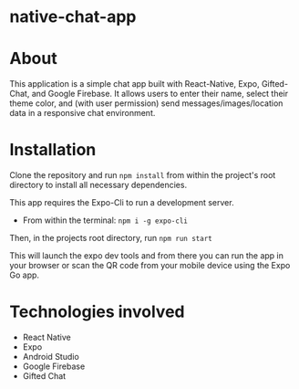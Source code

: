# native-chat-app

# About
This application is a simple chat app built with React-Native, Expo, Gifted-Chat, and Google Firebase.
It allows users to enter their name, select their theme color, and (with user permission) send messages/images/location data in a responsive chat environment.

# Installation
Clone the repository and run `npm install` from within the project's root directory to install all necessary dependencies.

This app requires the Expo-Cli to run a development server.
  - From within the terminal: `npm i -g expo-cli`
  
Then, in the projects root directory, run `npm run start`

This will launch the expo dev tools and from there you can run the app in your browser or scan the QR code from your mobile device using the Expo Go app.

# Technologies involved
- React Native
- Expo
- Android Studio
- Google Firebase
- Gifted Chat
